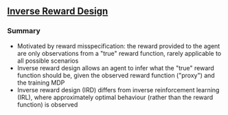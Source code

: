 [Inverse Reward Design](https://arxiv.org/pdf/1711.02827.pdf)
---

### Summary
- Motivated by reward misspecification: the reward provided to the agent are only observations from a "true" reward function, rarely applicable to all possible scenarios 
- Inverse reward design allows an agent to infer what the "true" reward function should be, given the observed reward function ("proxy") and the training MDP
- Inverse reward design (IRD) differs from inverse reinforcement learning (IRL), where approximately optimal behaviour (rather than the reward function) is observed
